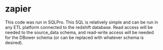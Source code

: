 # zapier


This code was run in SQLPro. This SQL is relatively simple and can be run in any
ETL platform connected to the redshift database. Read access will be needed to the 
source_data schema, and read-write access will be needed for the DBower schema (or can be
replaced with whatever schema is desired).
